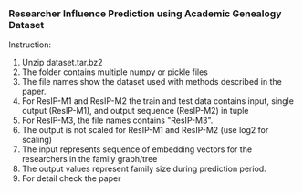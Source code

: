 ### Researcher Influence Prediction using Academic Genealogy Dataset

Instruction:

1. Unzip dataset.tar.bz2
2. The folder contains multiple numpy or pickle files
3. The file names show the dataset used with methods described in the paper.
4. For ResIP-M1 and ResIP-M2 the train and test data contains input, single output (ResIP-M1), and output sequence (ResIP-M2) in tuple
5. For ResIP-M3, the file names contains "ResIP-M3".
6. The output is not scaled for ResIP-M1 and ResIP-M2 (use log2 for scaling)
7. The input represents sequence of embedding vectors for the researchers in the family graph/tree
8. The output values represent family size during prediction period.
8. For detail check the paper
